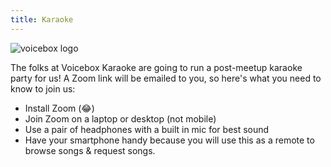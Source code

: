 ```yaml
---
title: Karaoke
---
```


![voicebox logo](/images/voicebox-logo.svg)

The folks at Voicebox Karaoke are going to run a post-meetup karaoke party for us! A Zoom link will be emailed to you, so here's what you need to know to join us:

- Install Zoom (😂)
- Join Zoom on a laptop or desktop (not mobile)
- Use a pair of headphones with a built in mic for best sound
- Have your smartphone handy because you will use this as a remote to browse songs & request songs.
